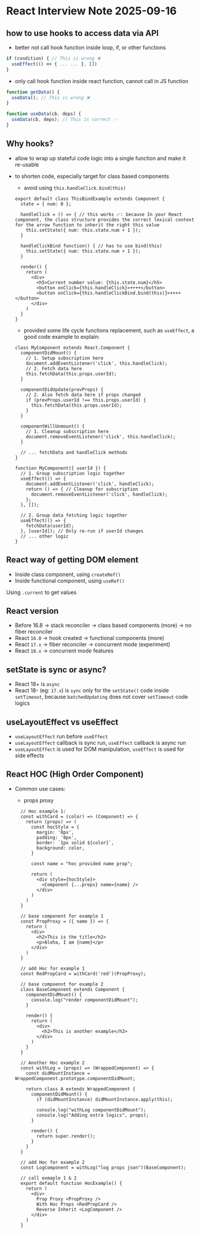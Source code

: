 # React Interview Note 2025-09-16

## how to use hooks to access data via API

- better not call hook function inside loop, if, or other functions

```ts
if (condition) { // This is wrong ❌
  useEffect(() => { ... ... }, [])
}
```

- only call hook function inside react function, cannot call in JS function

```ts
function getData() {
  useData(); // This is wrong ❌
}

function useData(cb, deps) {
  useData(cb, deps); // This is correct ✅
}
```

## Why hooks?

- allow to wrap up stateful code logic into a single function and make it re-usable
- to shorten code, especially target for class based components
  - avoid using `this.handleClick.bind(this)`

  ```tsx
  export default class ThisBindExample extends Component {
    state = { num: 0 };

    handleClick = () => { // this works ✅: because In your React component, the class structure provides the correct lexical context for the arrow function to inherit the right this value
      this.setState({ num: this.state.num + 1 });
    }

    handleClickBind function() { // has to use bind(this)
      this.setState({ num: this.state.num + 1 });
    }

    render() {
      return (
        <div>
          <h5>Current number value: {this.state.num}</h5>
          <button onClick={this.handleClick}>++++</button>
          <button onClick={this.handleClickBind.bind(this)}>++++</button>
        </div>
      )
    }
  }
  ```

  - provided some life cycle functions replacement, such as `useEffect`, a good code example to explain:

  <!-- class based component, logics are longer and hard to maintain compared with using hook functions -->
  ```tsx
  class MyComponent extends React.Component {
    componentDidMount() {
      // 1. Setup subscription here
      document.addEventListener('click', this.handleClick);
      // 2. Fetch data here
      this.fetchData(this.props.userId);
    }

    componentDidUpdate(prevProps) {
      // 2. Also fetch data here if props changed
      if (prevProps.userId !== this.props.userId) {
        this.fetchData(this.props.userId);
      }
    }

    componentWillUnmount() {
      // 1. Cleanup subscription here
      document.removeEventListener('click', this.handleClick);
    }

    // ... fetchData and handleClick methods
  }
  ```

  <!-- By using hook: useEffect -->
  ```tsx
  function MyComponent({ userId }) {
    // 1. Group subscription logic together
    useEffect(() => {
      document.addEventListener('click', handleClick);
      return () => { // Cleanup for subscription
        document.removeEventListener('click', handleClick);
      };
    }, []);

    // 2. Group data fetching logic together
    useEffect(() => {
      fetchData(userId);
    }, [userId]); // Only re-run if userId changes
    // ... other logic
  }
  ```

## React way of getting DOM element

- Inside class component, using `createRef()`
- Inside functional component, using `useRef()`

Using `.current` to get values

## React version

- Before 16.8 -> stack reconciler -> class based components (more) -> no fiber reconciler
- React `16.8` -> hook created -> functional components (more)
- React `17.x` -> fiber reconciler -> concurrent mode (experiment)
- React `18.x` -> concurrent mode features

## setState is sync or async?

- React 18+ is `async` 
- React 18- (eg: `17.x`) is `sync` only for the `setState()` code inside `setTimeout`, because `batchedUpdating` does not cover `setTimeout` code logics

## useLayoutEffect vs useEffect

- `useLayoutEffect` run before `useEffect`
- `useLayoutEffect` callback is sync run, `useEffect` callback is async run
- `useLayoutEffect` is used for DOM manipulation, `useEffect` is used for side effects

## React HOC (High Order Component)

- Common use cases:
  - props proxy

  ```tsx
    // Hoc example 1:
    const withCard = (color) => (Component) => {
      return (props) => (
        const hocStyle = {
          margin: '8px',
          padding: '8px',
          border: `1px solid ${color}`,
          background: color,
        }

        const name = "hoc provided name prop";

        return (
          <div style={hocStyle}>
            <Component {...props} name={name} />
          </div>
        )
      )
    }

    // base component for example 1
    const PropProxy = ({ name }) => {
      return (
        <div>
          <h2>This is the title</h2>
          <p>Aloha, I am {name}</p>
        </div>
      )
    }

    // add Hoc for example 1
    const RedPropCard = withCard('red')(PropProxy);

    // base compoennt for example 2
    class BaseComponent extends Component {
      componentDidMount() {
        console.log("render componentDidMount");
      }

      render() {
        return (
          <div>
            <h2>This is another example</h2>
          </div>
        )
      }
    }

    // Another Hoc example 2
    const withLog = (props) => (WrappedComponent) => {
      const didMountInstance = WrappedComponent.prototype.componentDidMount;

      return class A extends WrappedComponent {
        componentDidMount() {
          if (didMountInstance) didMountInstance.apply(this);

          console.log("withLog componentDidMount");
          console.log("Adding extra logics", props);
        }

        render() {
          return super.render();
        }
      }
    }

    // add Hoc for example 2
    const LogComponent = withLog("log props json")(BaseComponent);

    // call exmaple 1 & 2
    export default function HocExample() {
      return (
        <div>
          Prop Proxy <PropProxy />
          With Hoc Props <RedPropCard />
          Reverse Inherit <LogComponent />
        </div>
      )
    }
  ```
